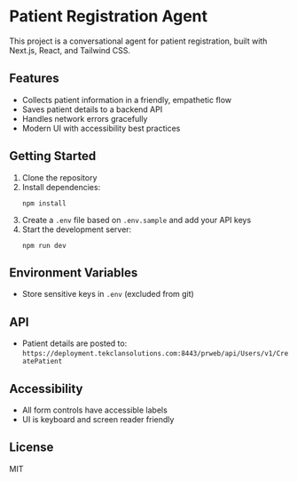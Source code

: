 # Patient Registration Agent

This project is a conversational agent for patient registration, built with Next.js, React, and Tailwind CSS.

## Features
- Collects patient information in a friendly, empathetic flow
- Saves patient details to a backend API
- Handles network errors gracefully
- Modern UI with accessibility best practices

## Getting Started
1. Clone the repository
2. Install dependencies:
   ```
   npm install
   ```
3. Create a `.env` file based on `.env.sample` and add your API keys
4. Start the development server:
   ```
   npm run dev
   ```

## Environment Variables
- Store sensitive keys in `.env` (excluded from git)

## API
- Patient details are posted to: `https://deployment.tekclansolutions.com:8443/prweb/api/Users/v1/CreatePatient`

## Accessibility
- All form controls have accessible labels
- UI is keyboard and screen reader friendly

## License
MIT
